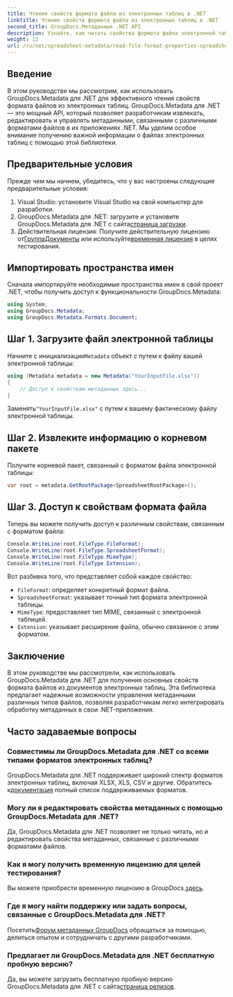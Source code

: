 ```yaml
---
title: Чтение свойств формата файла из электронных таблиц в .NET
linktitle: Чтение свойств формата файла из электронных таблиц в .NET
second_title: GroupDocs.Метаданные .NET API
description: Узнайте, как читать свойства формата файла электронной таблицы с помощью GroupDocs.Metadata для .NET. Получите доступ к формату файла, типу MIME и многому другому с помощью простых вызовов API.
weight: 12
url: /ru/net/spreadsheet-metadata/read-file-format-properties-spreadsheets/
---
```

## Введение
В этом руководстве мы рассмотрим, как использовать GroupDocs.Metadata для .NET для эффективного чтения свойств формата файлов из электронных таблиц. GroupDocs.Metadata для .NET — это мощный API, который позволяет разработчикам извлекать, редактировать и управлять метаданными, связанными с различными форматами файлов в их приложениях .NET. Мы уделим особое внимание получению важной информации о файлах электронных таблиц с помощью этой библиотеки.
## Предварительные условия
Прежде чем мы начнем, убедитесь, что у вас настроены следующие предварительные условия:
1. Visual Studio: установите Visual Studio на свой компьютер для разработки.
2.  GroupDocs.Metadata для .NET: загрузите и установите GroupDocs.Metadata для .NET с сайта[страница загрузки](https://releases.groupdocs.com/metadata/net/).
3.  Действительная лицензия: Получите действительную лицензию от[ГруппаДокументы](https://purchase.groupdocs.com/buy) или используйте[временная лицензия](https://purchase.groupdocs.com/temporary-license/) в целях тестирования.

## Импортировать пространства имен
Сначала импортируйте необходимые пространства имен в свой проект .NET, чтобы получить доступ к функциональности GroupDocs.Metadata:
```csharp
using System;
using GroupDocs.Metadata;
using GroupDocs.Metadata.Formats.Document;
```
## Шаг 1. Загрузите файл электронной таблицы
 Начните с инициализации`Metadata` объект с путем к файлу вашей электронной таблицы:
```csharp
using (Metadata metadata = new Metadata("YourInputFile.xlsx"))
{
    // Доступ к свойствам метаданных здесь...
}
```
 Заменять`"YourInputFile.xlsx"` с путем к вашему фактическому файлу электронной таблицы.
## Шаг 2. Извлеките информацию о корневом пакете
Получите корневой пакет, связанный с форматом файла электронной таблицы:
```csharp
var root = metadata.GetRootPackage<SpreadsheetRootPackage>();
```
## Шаг 3. Доступ к свойствам формата файла
Теперь вы можете получить доступ к различным свойствам, связанным с форматом файла:
```csharp
Console.WriteLine(root.FileType.FileFormat);
Console.WriteLine(root.FileType.SpreadsheetFormat);
Console.WriteLine(root.FileType.MimeType);
Console.WriteLine(root.FileType.Extension);
```
Вот разбивка того, что представляет собой каждое свойство:
- `FileFormat`: определяет конкретный формат файла.
- `SpreadsheetFormat`: указывает точный тип формата электронной таблицы.
- `MimeType`: предоставляет тип MIME, связанный с электронной таблицей.
- `Extension`: указывает расширение файла, обычно связанное с этим форматом.

## Заключение
В этом руководстве мы рассмотрели, как использовать GroupDocs.Metadata для .NET для получения основных свойств формата файлов из документов электронных таблиц. Эта библиотека предлагает надежные возможности управления метаданными различных типов файлов, позволяя разработчикам легко интегрировать обработку метаданных в свои .NET-приложения.

## Часто задаваемые вопросы
### Совместимы ли GroupDocs.Metadata для .NET со всеми типами форматов электронных таблиц?
 GroupDocs.Metadata для .NET поддерживает широкий спектр форматов электронных таблиц, включая XLSX, XLS, CSV и другие. Обратитесь к[документация](https://tutorials.groupdocs.com/metadata/net/) полный список поддерживаемых форматов.
### Могу ли я редактировать свойства метаданных с помощью GroupDocs.Metadata для .NET?
Да, GroupDocs.Metadata для .NET позволяет не только читать, но и редактировать свойства метаданных, связанные с различными форматами файлов.
### Как я могу получить временную лицензию для целей тестирования?
 Вы можете приобрести временную лицензию в GroupDocs.[здесь](https://purchase.groupdocs.com/temporary-license/).
### Где я могу найти поддержку или задать вопросы, связанные с GroupDocs.Metadata для .NET?
 Посетить[Форум метаданных GroupDocs](https://forum.groupdocs.com/c/metadata/14) обращаться за помощью, делиться опытом и сотрудничать с другими разработчиками.
### Предлагает ли GroupDocs.Metadata для .NET бесплатную пробную версию?
 Да, вы можете загрузить бесплатную пробную версию GroupDocs.Metadata для .NET с сайта[страница релизов](https://releases.groupdocs.com/).